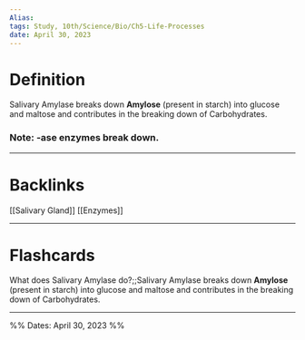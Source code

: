 ```yaml
---
Alias:
tags: Study, 10th/Science/Bio/Ch5-Life-Processes
date: April 30, 2023
---
```

# Definition
Salivary Amylase breaks down **Amylose** (present in starch) into glucose and maltose and contributes in the breaking down of Carbohydrates.

### Note: -ase enzymes **break down**.

---
# Backlinks
[[Salivary Gland]]
[[Enzymes]]

---
# Flashcards

What does Salivary Amylase do?;;Salivary Amylase breaks down **Amylose** (present in starch) into glucose and maltose and contributes in the breaking down of Carbohydrates.
<!--SR:!2024-04-04,168,220-->


---

%%
Dates: April 30, 2023
%%